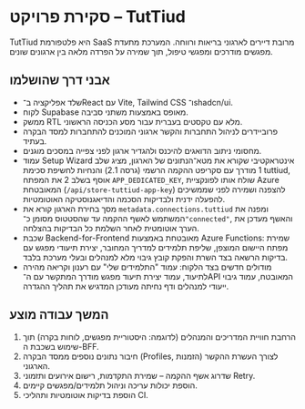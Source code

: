 # סקירת פרויקט – TutTiud

TutTiud היא פלטפורמת SaaS מרובת דיירים לארגוני בריאות ורווחה. המערכת מתעדת מפגשים מודרכים ומפגשי טיפול, תוך שמירה על הפרדה מלאה בין ארגונים שונים.

## אבני דרך שהושלמו

- שלד אפליקציה ב־React עם Vite, Tailwind CSS ו־shadcn/ui.
- לקוח Supabase מאופס באמצעות משתני סביבה.
- ממשק RTL מלא עם טקסטים בעברית עבור מסע הכניסה הראשוני.
- פרוביידרים לניהול התחברות והקשר ארגוני המוכנים להתחברות למסד הבקרה בעתיד.
- מחסומי ניתוב הדואגים להיכנס ולהגדיר ארגון לפני צפייה במסכים מוגנים.
- עמוד Setup Wizard אינטראקטיבי שקורא את מטא־הנתונים של הארגון, מציג שלב 1 מודרך עם סקריפט ההקמה הרשמי (גרסה 2.1) והנחיות לחשיפת סכימת tuttiud, אוסף בשלב 2 את המפתח `APP_DEDICATED_KEY`, שולח אותו לפונקציית Azure המאובטחת (`/api/store-tuttiud-app-key`) להצפנה ושמירה לפני שממשיכים להפעלה ידנית ולבדיקות הסכמה והדיאגנוסטיקה האוטומטיות.
- מסך בחירת הארגון קורא את `metadata.connections.tuttiud` ומפנה את המשתמש לאשף ההקמה עד שהסטטוס מסומן כ־`"connected"`, והאשף מעדכן את הערך אוטומטית לאחר השלמת כל הבדיקות בהצלחה.
- שכבת Backend-for-Frontend מאובטחת באמצעות Azure Functions: שמירת מפתח היישום המוצפן, שליפת תלמידים למדריך המחובר, יצירת תיעודי מפגש עם בדיקות הרשאה בצד השרת והפקת קובץ גיבוי מלא למנהלים ובעלי מערכת בלבד.
- מודולים חדשים בצד הלקוח: עמוד "התלמידים שלי" עם רענון וקריאה מהירה לתיעוד, עמוד יצירת תיעוד מפגש מודרך המתקשר עם ה־API המאובטח, עמוד גיבוי ייעודי למנהלים ודף נחיתה מעודכן המדגיש את תהליך ההגדרה.

## המשך עבודה מוצע

1. הרחבת חוויית המדריכים והמנהלים (לדוגמה: היסטוריית מפגשים, לוחות בקרה) תוך שימוש בשכבת ה-BFF.
2. חיבור נתונים נוספים ממסד הבקרה (Profiles, הזמנות) לצורך העשרת ההקשר הארגוני.
3. שדרוג אשף ההקמה – שמירת התקדמות, רישום אירועים ותזמוני Retry.
4. הוספת יכולות עריכה וניהול תלמידים/מפגשים קיימים.
5. הוספת בדיקות אוטומטיות ותהליכי CI.

